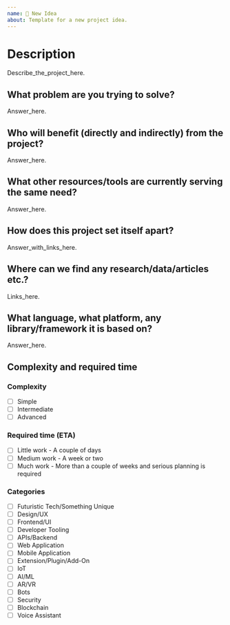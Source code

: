 ```yaml
---
name: 🚀 New Idea
about: Template for a new project idea.
---
```


# Description

Describe_the_project_here.

## What problem are you trying to solve?

Answer_here.

## Who will benefit (directly and indirectly) from the project?

Answer_here.

## What other resources/tools are currently serving the same need?

Answer_here.

## How does this project set itself apart?

Answer_with_links_here.

## Where can we find any research/data/articles etc.?

Links_here.

## What language, what platform, any library/framework it is based on?

Answer_here.

## Complexity and required time

### Complexity

- [ ] Simple
- [ ] Intermediate
- [ ] Advanced

### Required time (ETA)

- [ ] Little work - A couple of days
- [ ] Medium work - A week or two
- [ ] Much work - More than a couple of weeks and serious planning is required

### Categories

- [ ] Futuristic Tech/Something Unique
- [ ] Design/UX
- [ ] Frontend/UI
- [ ] Developer Tooling
- [ ] APIs/Backend
- [ ] Web Application
- [ ] Mobile Application
- [ ] Extension/Plugin/Add-On
- [ ] IoT
- [ ] AI/ML
- [ ] AR/VR
- [ ] Bots
- [ ] Security
- [ ] Blockchain
- [ ] Voice Assistant
